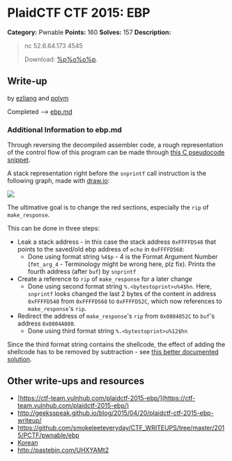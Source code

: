 # PlaidCTF CTF 2015: EBP

**Category:** Pwnable
**Points:** 160
**Solves:** 157
**Description:**

> nc 52.6.64.173 4545 
> 
> Download: [%p%o%o%p](ebp_a96f7231ab81e1b0d7fe24d660def25a.elf).
> 
> 

## Write-up

by [ezliang](https://github.com/ezliang) and [polym](https://github.com/abpolym)

Completed --> [ebp.md](ebp.md)

### Additional Information to ebp.md

Through reversing the decompiled assembler code, a rough representation of the control flow of this program can be made through [this C pseudocode snippet](./pcode.c).

A stack representation right before the `snprintf` call instruction is the following graph, made with [draw.io](https://www.draw.io/):

![](./stack.png)

The ultimative goal is to change the red sections, especially the `rip` of `make_response`.

This can be done in three steps:

* Leak a stack address - in this case the stack address `0xFFFFD548` that points to the saved/old ebp address of `echo` in `0xFFFFD568`:
  * Done using format string `%4$p` - 4 is the Format Argument Number (`fmt_arg_4` - Terminology might be wrong here, plz fix). Prints the fourth address (after `buf`) by `snprintf`
* Create a reference to `rip` of `make_response` for a later change
  * Done using second format string `%.<bytestoprint>u%4$hn`. Here, `snprintf` looks changed the last 2 bytes of the content in address `0xFFFFD548` from `0xFFFFD568` to `0xFFFFD52C`, which now references to `make_response`'s `rip`.
* Redirect the address of `make_response`'s `rip` from `0x0804852C` to `buf`'s address `0x0804A080`.
  * Done using third format string `%.<bytestoprint>u%12$hn`

Since the third format string contains the shellcode, the effect of adding the shellcode has to be removed by subtraction - see [this better documented solution](solve,py).

## Other write-ups and resources

* [https://ctf-team.vulnhub.com/plaidctf-2015-ebp/](https://ctf-team.vulnhub.com/plaidctf-2015-ebp/)
* <http://geeksspeak.github.io/blog/2015/04/20/plaidctf-ctf-2015-ebp-writeup/>
* <https://github.com/smokeleeteveryday/CTF_WRITEUPS/tree/master/2015/PCTF/pwnable/ebp>
* [Korean](http://blackcon.tistory.com/119)
* <http://pastebin.com/UHXYAMt2>
